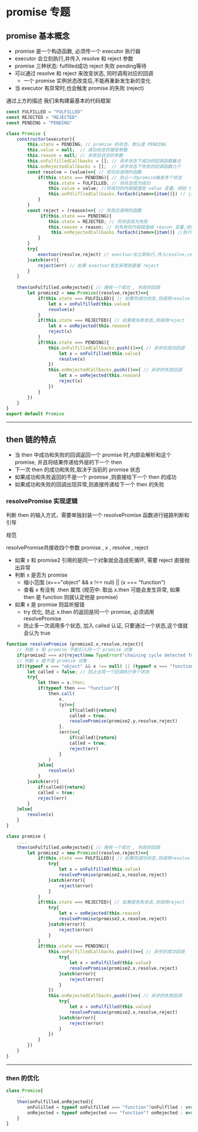 # promise 专题

## promise 基本概念

- promise 是一个构造函数, 必须传一个 executor 执行器
- executor 会立刻执行,并传入 resolve 和 reject 参数
- promise 三种状态: fulfilled成功  reject 失败 pending等待
- 可以通过 resolve 和 reject 来改变状态, 同时调用对应的回调
  - 一个 promise 实例状态改变后,不能再重新发生新的变化
- 当 executor 有异常时,也会触发 promise 的失败 (reject)

通过上方的描述 我们来构建最基本的代码框架

```javascript
const FULFILLED = "FULFILLED"
const REJECTED = "REJECTED"
const PENDING = "PENDING"

class Promise {
    constructor(executor){
        this.state = PENDING; // promise 的状态，默认是 PENDING
        this.value = null;  // 成功状态的接受参数
        this.reason = null; // 失败后状态的参数
        this.onFulfilledCallbasks = []; // 异步状态下成功的回调函数集合
        this.onRejectedCallbacks = [];  // 异步状态下失败的回调函数几个
        const resolve = (value)=>{ // 成功后调用的函数
            if(this.state === PENDING){ // 防止一次promise触发多个状态
                this.state = FULFILLED; // 将状态改为成功
                this.value = value; //将成功的内容赋值给 value 变量，供给 then 调用
                this.onFUliflledCallbasks.forEach(item=>{item()}) // j执行异步的回调队列
            }
        }
        const reject = (reason)=>{ // 失败后调用的函数
             if(this.state === PENDING){
                this.state = REJECTED; // 将状态改为失败
                this.reason = reason; // 将失败的内容赋值给 reason 变量,供给 then 调用
                 this.onRejectedCallbasks.forEach(item=>{item()} //执行异步回调的队列
            }
        }
        try{
            exectuor(resolve,reject) // exectuor会立即执行,传入resolve,reject两个参数
        }catch(err){
            reject(err) // 如果 exectuor发生异常则直接 reject
        }
    }
        
    then(onFulfilled,onRejected){ // 接收一个成功 , 失败的回调
        let promise2 = new Promise((resolve,reject)=>{ 
            if(this.state === FULFILLED){ // 如果吃成功状态,则调用resolve
                let x = onFulfilled(this.value)
                resolve(x)
            }
            if(this.state === REJECTED){ // 如果是失败状态,则调用reject
                let x = onRejected(this.reason)
                reject(x)
            }
            if(this.state === PENDING){
                this.onFulfilledCallbacks.push(()=>{ // 异步的成功回调
                    let x = onFulfilled(this.value)
                	resolve(x)
                })
                this.onRejectedCallbacks,push(()=>{ // 异步的失败回调
                    let x = onRejected(this.reason)
                	reject(x)
                })
            }
        })
    }
}
export default Promise

```

---

## then 链的特点

- 当 then 中成功和失败的回调返回一个 promise 时,内部会解析和这个 promise, 并且将结果传递给外层的下一个 then
- 下一次 then 的成功和失败,取决于当前的 promise 状态
- 如果成功和失败返回的不是一个 promise ,则直接给下一个 then 的成功
- 如果成功和失败的回调出现异常,则直接传递给下一个 then 的失败

### resolvePromise 实现逻辑

判断 then 的输入方式，需要单独封装一个 resolvePromise 函数进行链路判断和引导

规范

resolvePromise共接收四个参数 promise , x , resolve , reject

- 如果 x 和 promise2 引用的是同一个对象就会造成死循环, 需要 reject 直接抛出异常
- 判断 x 是否为 promise
  - 缩小范围 (x==="object" && x !== null) || (x === "function")
  - 查看 x 有没有 .then 属性 (规范中: 取出 x.then 可能会发生异常, 如果 then 是 function 则就认定他是 promise)
- 如果 x 是 promise 则监听报错
  - try 优化, 防止 x.then 的返回是同一个 promise, 必须调用 resolvePromise
  - 防止多一次调用多个状态, 加入 called 认证, 只要通过一个状态,这个值就会认为 true

```javascript
function resolvePromise (promise2,x,resolve,reject){
    // 判断 x 和 promise 不能引入同一个 promise 对象
    if(promise2 === x){reject(new TypeError("chaining cycle detected for promise"))}
    // 判断 x 是不是 promise 对象
    if((typeof x === "object" && x !== null) || (typeof x === "function")){
        let called = false; // 防止出现一个回调执行多个状态
        try{
            let then = x.then;
            if(typeof then === "function"){
                then.call(
                	x,
                    (y)=>{
                       	if(called){return}
                        called = true;
                        resolvePromise(promise2,y,resolve,reject)
                    },
                    (err)=>{
                        if(called){return}
                        called = true;
                        reject(err)
                    }
                )
            }else{
                resolve(x)
            }
        }catch(err){
            if(called){return}
            called = true;
            reject(err)
        }
    }else{
        resolve(x)
    }
}

class promise {
    ....
    then(onFulfilled,onRejected){ // 接收一个成功 , 失败的回调
        let promise2 = new Promise((resolve,reject)=>{ 
            if(this.state === FULFILLED){ // 如果吃成功状态,则调用resolve
                try{
                    let x = onFulfilled(this.value)
                    resolvePromise(promise2,x,resolve,reject)
                }catch(error){
                 	reject(error)
                }
            }
            if(this.state === REJECTED){ // 如果是失败状态,则调用reject
                try{
                    let x = onRejected(this.reason)
                    resolvePromise(promise2,x,resolve,reject)
                }catch(error){
                    reject(error)
                }
            }
            if(this.state === PENDING){
                this.onFulfilledCallbacks.push(()=>{ // 异步的成功回调
                    try{
                        let x = onFulfilled(this.value)
                		resolvePromise(promise2,x,resolve,reject)
                    }catch(error){
                       	reject(error) 
                    }
                })
                this.onRejectedCallbacks,push(()=>{ // 异步的失败回调
                    try{
                        let x = onFulfilled(this.value)
                		resolvePromise(promise2,x,resolve,reject)
                    }catch(error){
                     	reject(error)   
                    }
                })
            }
        })
    }
}
```

---

### then 的优化

```javascript
class Promise{
    ...
    then(onFulfilled,onRejected){
        onFulilled = typeof onFulfilled === "function"?onFulflled : v=>v;
        onRejected = typeof onRejected === "function"? onRejected : e=>{throw e}
    }
}
```

